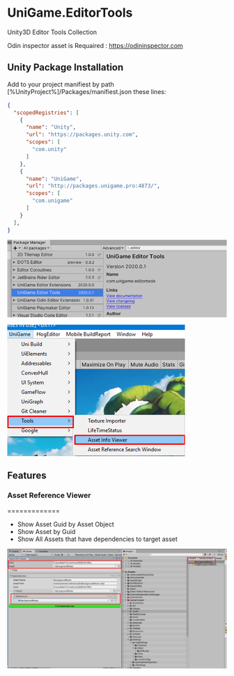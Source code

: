 # UniGame.EditorTools

Unity3D Editor Tools Collection

Odin inspector asset is Requaired : https://odininspector.com

## Unity Package Installation

Add to your project manifiest by path [%UnityProject%]/Packages/manifiest.json these lines:

```json
{
  "scopedRegistries": [
    {
      "name": "Unity",
      "url": "https://packages.unity.com",
      "scopes": [
        "com.unity"
      ]
    },
    {
      "name": "UniGame",
      "url": "http://packages.unigame.pro:4873/",
      "scopes": [
        "com.unigame"
      ]
    }
  ],
}
```

![](https://github.com/UniGameTeam/UniGame.EditorTools/blob/master/GitAssets/package_window.png)

![](https://github.com/UniGameTeam/UniGame.EditorTools/blob/master/GitAssets/menu-tools.png)

## Features

### Asset Reference Viewer
=============

- Show Asset Guid by Asset Object
- Show Asset by Guid
- Show All Assets that have dependencies to target asset

![](https://github.com/UniGameTeam/UniGame.EditorTools/blob/master/GitAssets/info-window.png)

